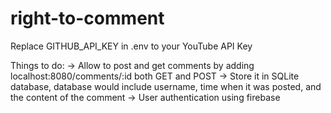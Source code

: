 # right-to-comment

Replace GITHUB_API_KEY in .env to your YouTube API Key

Things to do:
-> Allow to post and get comments by adding localhost:8080/comments/:id both GET and POST
-> Store it in SQLite database, database would include username, time when it was posted, and the content of the comment
-> User authentication using firebase
